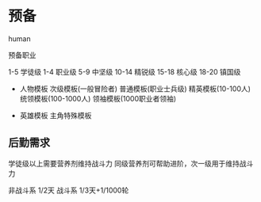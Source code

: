 # 预备


human

预备职业



1-5 学徒级
1-4 职业级
5-9 中坚级
10-14 精锐级
15-18 核心级
18-20 镇国级

- 人物模板
次级模板(一般冒险者)
普通模板(职业士兵级)
精英模板(10-100人)
统领模板(100-1000人)
领袖模板(1000职业者领袖)

- 英雄模板
主角特殊模板


## 后勤需求
学徒级以上需要营养剂维持战斗力
同级营养剂可帮助进阶，次一级用于维持战斗力

非战斗系 1/2天
战斗系 1/3天+1/1000轮

